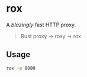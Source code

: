 # rox

A *blazingly* fast HTTP proxy.

> Rust proxy -> roxy -> rox

## Usage

```sh
rox -p 8080
```


